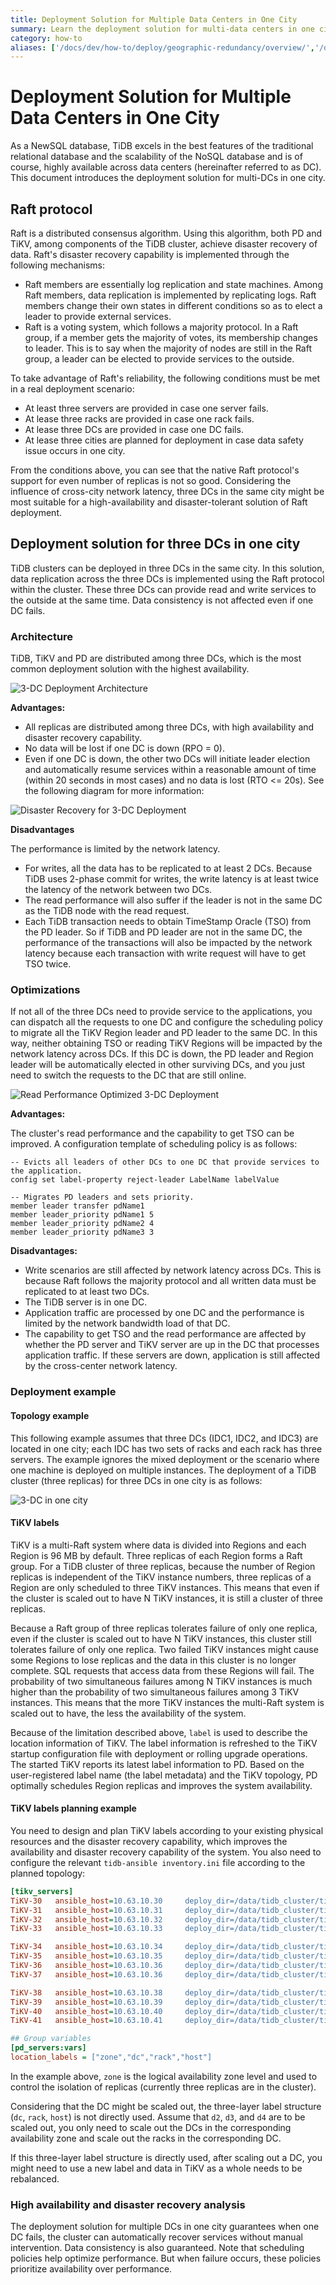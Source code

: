 ```yaml
---
title: Deployment Solution for Multiple Data Centers in One City
summary: Learn the deployment solution for multi-data centers in one city.
category: how-to
aliases: ['/docs/dev/how-to/deploy/geographic-redundancy/overview/','/docs/dev/geo-redundancy-deployment/']
---
```


# Deployment Solution for Multiple Data Centers in One City

As a NewSQL database, TiDB excels in the best features of the traditional relational database and the scalability of the NoSQL database and is of course, highly available across data centers (hereinafter referred to as DC). This document introduces the deployment solution for multi-DCs in one city.

## Raft protocol

Raft is a distributed consensus algorithm. Using this algorithm, both PD and TiKV, among components of the TiDB cluster, achieve disaster recovery of data. Raft's disaster recovery capability is implemented through the following mechanisms:

- Raft members are essentially log replication and state machines. Among Raft members, data replication is implemented by replicating logs. Raft members change their own states in different conditions so as to elect a leader to provide external services.
- Raft is a voting system, which follows a majority protocol. In a Raft group, if a member gets the majority of votes, its membership changes to leader. This is to say when the majority of nodes are still in the Raft group, a leader can be elected to provide services to the outside.

To take advantage of Raft's reliability, the following conditions must be met in a real deployment scenario:

- At least three servers are provided in case one server fails.
- At lease three racks are provided in case one rack fails.
- At lease three DCs are provided in case one DC fails.
- At lease three cities are planned for deployment in case data safety issue occurs in one city.

From the conditions above, you can see that the native Raft protocol's support for even number of replicas is not so good. Considering the influence of cross-city network latency, three DCs in the same city might be most suitable for a high-availability and disaster-tolerant solution of Raft deployment.

## Deployment solution for three DCs in one city

TiDB clusters can be deployed in three DCs in the same city. In this solution, data replication across the three DCs is implemented using the Raft protocol within the cluster. These three DCs can provide read and write services to the outside at the same time. Data consistency is not affected even if one DC fails.

### Architecture

TiDB, TiKV and PD are distributed among three DCs, which is the most common deployment solution with the highest availability.

![3-DC Deployment Architecture](/media/deploy-3dc.png)

**Advantages:**

- All replicas are distributed among three DCs, with high availability and disaster recovery capability.
- No data will be lost if one DC is down (RPO = 0).
- Even if one DC is down, the other two DCs will initiate leader election and automatically resume services within a reasonable amount of time (within 20 seconds in most cases) and no data is lost (RTO <= 20s). See the following diagram for more information:

![Disaster Recovery for 3-DC Deployment](/media/deploy-3dc-dr.png)

**Disadvantages**

The performance is limited by the network latency.

- For writes, all the data has to be replicated to at least 2 DCs. Because TiDB uses 2-phase commit for writes, the write latency is at least twice the latency of the network between two DCs.
- The read performance will also suffer if the leader is not in the same DC as the TiDB node with the read request.
- Each TiDB transaction needs to obtain TimeStamp Oracle (TSO) from the PD leader. So if TiDB and PD leader are not in the same DC, the performance of the transactions will also be impacted by the network latency because each transaction with write request will have to get TSO twice.

### Optimizations

If not all of the three DCs need to provide service to the applications, you can dispatch all the requests to one DC and configure the scheduling policy to migrate all the TiKV Region leader and PD leader to the same DC. In this way, neither obtaining TSO or reading TiKV Regions will be impacted by the network latency across DCs. If this DC is down, the PD leader and Region leader will be automatically elected in other surviving DCs, and you just need to switch the requests to the DC that are still online.

![Read Performance Optimized 3-DC Deployment](/media/deploy-3dc-optimize.png)

**Advantages:**

The cluster's read performance and the capability to get TSO can be improved. A configuration template of scheduling policy is as follows:

```shell
-- Evicts all leaders of other DCs to one DC that provide services to the application.
config set label-property reject-leader LabelName labelValue

-- Migrates PD leaders and sets priority.
member leader transfer pdName1
member leader_priority pdName1 5
member leader_priority pdName2 4
member leader_priority pdName3 3
```

**Disadvantages:**

- Write scenarios are still affected by network latency across DCs. This is because Raft follows the majority protocol and all written data must be replicated to at least two DCs.
- The TiDB server is in one DC.
- Application traffic are processed by one DC and the performance is limited by the network bandwidth load of that DC.
- The capability to get TSO and the read performance are affected by whether the PD server and TiKV server are up in the DC that processes application traffic. If these servers are down, application is still affected by the cross-center network latency.

### Deployment example

#### Topology example

This following example assumes that three DCs (IDC1, IDC2, and IDC3) are located in one city; each IDC has two sets of racks and each rack has three servers. The example ignores the mixed deployment or the scenario where one machine is deployed on multiple instances. The deployment of a TiDB cluster (three replicas) for three DCs in one city is as follows:

![3-DC in one city](/media/multi-data-centers-in-one-city-deployment-sample.png)

#### TiKV labels

TiKV is a multi-Raft system where data is divided into Regions and each Region is 96 MB by default. Three replicas of each Region forms a Raft group. For a TiDB cluster of three replicas, because the number of Region replicas is independent of the TiKV instance numbers, three replicas of a Region are only scheduled to three TiKV instances. This means that even if the cluster is scaled out to have N TiKV instances, it is still a cluster of three replicas.

Because a Raft group of three replicas tolerates failure of only one replica, even if the cluster is scaled out to have N TiKV instances, this cluster still tolerates failure of only one replica. Two failed TiKV instances might cause some Regions to lose replicas and the data in this cluster is no longer complete. SQL requests that access data from these Regions will fail. The probability of two simultaneous failures among N TiKV instances is much higher than the probability of two simultaneous failures among 3 TiKV instances. This means that the more TiKV instances the multi-Raft system is scaled out to have, the less the availability of the system.

Because of the limitation described above, `label` is used to describe the location information of TiKV. The label information is refreshed to the TiKV startup configuration file with deployment or rolling upgrade operations. The started TiKV reports its latest label information to PD. Based on the user-registered label name (the label metadata) and the TiKV topology, PD optimally schedules Region replicas and improves the system availability.

#### TiKV labels planning example

You need to design and plan TiKV labels according to your existing physical resources and the disaster recovery capability, which improves the availability and disaster recovery capability of the system. You also need to configure the relevant `tidb-ansible inventory.ini` file according to the planned topology:

```ini
[tikv_servers]
TiKV-30   ansible_host=10.63.10.30     deploy_dir=/data/tidb_cluster/tikv  tikv_port=20170 tikv_status_port=20180 labels="zone=z1,dc=d1,rack=r1,host=30"
TiKV-31   ansible_host=10.63.10.31     deploy_dir=/data/tidb_cluster/tikv  tikv_port=20170   tikv_status_port=20180 labels="zone=z1,dc=d1,rack=r1,host=31"
TiKV-32   ansible_host=10.63.10.32     deploy_dir=/data/tidb_cluster/tikv  tikv_port=20170   tikv_status_port=20180 labels="zone=z1,dc=d1,rack=r2,host=30"
TiKV-33   ansible_host=10.63.10.33     deploy_dir=/data/tidb_cluster/tikv  tikv_port=20170   tikv_status_port=20180 labels="zone=z1,dc=d1,rack=r2,host=30"

TiKV-34   ansible_host=10.63.10.34     deploy_dir=/data/tidb_cluster/tikv  tikv_port=20170   tikv_status_port=20180 labels="zone=z2,dc=d1,rack=r1,host=34"
TiKV-35   ansible_host=10.63.10.35     deploy_dir=/data/tidb_cluster/tikv  tikv_port=20170   tikv_status_port=20180 labels="zone=z2,dc=d1,rack=r1,host=35"
TiKV-36   ansible_host=10.63.10.36     deploy_dir=/data/tidb_cluster/tikv  tikv_port=20170   tikv_status_port=20180 labels="zone=z2,dc=d1,rack=r2,host=36"
TiKV-37   ansible_host=10.63.10.36     deploy_dir=/data/tidb_cluster/tikv  tikv_port=20170   tikv_status_port=20180 labels="zone=z2,dc=d1,rack=r2,host=37"

TiKV-38   ansible_host=10.63.10.38     deploy_dir=/data/tidb_cluster/tikv  tikv_port=20170   tikv_status_port=20180 labels="zone=z3,dc=d1,rack=r1,host=38"
TiKV-39   ansible_host=10.63.10.39     deploy_dir=/data/tidb_cluster/tikv  tikv_port=20170   tikv_status_port=20180 labels="zone=z3,dc=d1,rack=r1,host=39"
TiKV-40   ansible_host=10.63.10.40     deploy_dir=/data/tidb_cluster/tikv  tikv_port=20170   tikv_status_port=20180 labels="zone=z3,dc=d1,rack=r2,host=40"
TiKV-41   ansible_host=10.63.10.41     deploy_dir=/data/tidb_cluster/tikv  tikv_port=20170   tikv_status_port=20180 labels="zone=z3,dc=d1,rack=r2,host=41"

## Group variables
[pd_servers:vars]
location_labels = ["zone","dc","rack","host"]
```

In the example above, `zone` is the logical availability zone level and used to control the isolation of replicas (currently three replicas are in the cluster).

Considering that the DC might be scaled out, the three-layer label structure (`dc`, `rack`, `host`) is not directly used. Assume that `d2`, `d3`, and `d4` are to be scaled out, you only need to scale out the DCs in the corresponding availability zone and scale out the racks in the corresponding DC.

If this three-layer label structure is directly used, after scaling out a DC, you might need to use a new label and data in TiKV as a whole needs to be rebalanced.

### High availability and disaster recovery analysis

The deployment solution for multiple DCs in one city guarantees when one DC fails, the cluster can automatically recover services without manual intervention. Data consistency is also guaranteed. Note that scheduling policies help optimize performance. But when failure occurs, these policies prioritize availability over performance.
